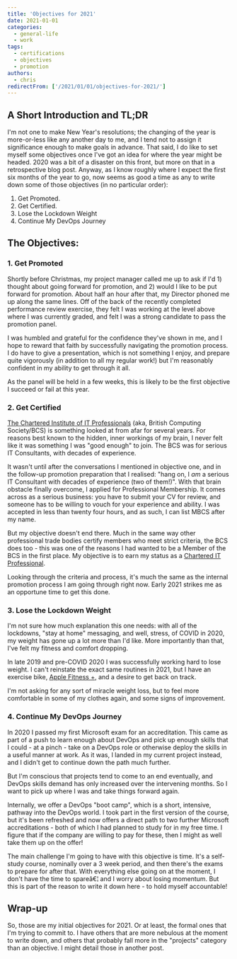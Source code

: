 ```yaml
---
title: 'Objectives for 2021'
date: 2021-01-01
categories:
  - general-life
  - work
tags:
  - certifications
  - objectives
  - promotion
authors:
  - chris
redirectFrom: ['/2021/01/01/objectives-for-2021/']
---
```


## A Short Introduction and TL;DR

I'm not one to make New Year's resolutions; the changing of the year is more-or-less like any another day to me, and I tend not to assign it significance enough to make goals in advance. That said, I do like to set myself some objectives once I've got an idea for where the year might be headed. 2020 was a bit of a disaster on this front, but more on that in a retrospective blog post. Anyway, as I know roughly where I expect the first six months of the year to go, now seems as good a time as any to write down some of those objectives (in no particular order):

1. Get Promoted.
2. Get Certified.
3. Lose the Lockdown Weight
4. Continue My DevOps Journey

## The Objectives:

### 1\. Get Promoted

Shortly before Christmas, my project manager called me up to ask if I'd 1) thought about going forward for promotion, and 2) would I like to be put forward for promotion. About half an hour after that, my Director phoned me up along the same lines. Off of the back of the recently completed performance review exercise, they felt I was working at the level above where I was currently graded, and felt I was a strong candidate to pass the promotion panel.

I was humbled and grateful for the confidence they've shown in me, and I hope to reward that faith by successfully navigating the promotion process. I do have to give a presentation, which is not something I enjoy, and prepare quite vigorously (in addition to all my regular work!) but I'm reasonably confident in my ability to get through it all.

As the panel will be held in a few weeks, this is likely to be the first objective I succeed or fail at this year.

### 2\. Get Certified

[The Chartered Institute of IT Professionals](https://www.bcs.org/) (aka, British Computing Society/BCS) is something looked at from afar for several years. For reasons best known to the hidden, inner workings of my brain, I never felt like it was something I was "good enough" to join. The BCS was for serious IT Consultants, with decades of experience.

It wasn't until after the conversations I mentioned in objective one, and in the follow-up promotion preparation that I realised: "hang on, I _am_ a serious IT Consultant with decades of experience (two of them!)". With that brain obstacle finally overcome, I applied for Professional Membership. It comes across as a serious business: you have to submit your CV for review, and someone has to be willing to vouch for your experience and ability. I was accepted in less than twenty four hours, and as such, I can list MBCS after my name.

But my objective doesn't end there. Much in the same way other professional trade bodies certify members who meet strict criteria, the BCS does too - this was one of the reasons I had wanted to be a Member of the BCS in the first place. My objective is to earn my status as a [Chartered IT Professional](https://www.bcs.org/get-qualified/become-chartered/chartered-it-professional/).

Looking through the criteria and process, it's much the same as the internal promotion process I am going through right now. Early 2021 strikes me as an opportune time to get this done.

### 3\. Lose the Lockdown Weight

I'm not sure how much explanation this one needs: with all of the lockdowns, "stay at home" messaging, and well, stress, of COVID in 2020, my weight has gone up a lot more than I'd like. More importantly than that, I've felt my fitness and comfort dropping.

In late 2019 and pre-COVID 2020 I was successfully working hard to lose weight. I can't reinstate the exact same routines in 2021, but I have an exercise bike, [Apple Fitness +](https://www.apple.com/uk/apple-fitness-plus/), and a desire to get back on track.

I'm not asking for any sort of miracle weight loss, but to feel more comfortable in some of my clothes again, and some signs of improvement.

### 4\. Continue My DevOps Journey

In 2020 I passed my first Microsoft exam for an accreditation. This came as part of a push to learn enough about DevOps and pick up enough skills that I could - at a pinch - take on a DevOps role or otherwise deploy the skills in a useful manner at work. As it was, I landed in my current project instead, and I didn't get to continue down the path much further.

But I'm conscious that projects tend to come to an end eventually, and DevOps skills demand has only increased over the intervening months. So I want to pick up where I was and take things forward again.

Internally, we offer a DevOps "boot camp", which is a short, intensive, pathway into the DevOps world. I took part in the first version of the course, but it's been refreshed and now offers a direct path to two further Microsoft accreditations - both of which I had planned to study for in my free time. I figure that if the company are willing to pay for these, then I might as well take them up on the offer!

The main challenge I'm going to have with this objective is time. It's a self-study course, nominally over a 3 week period, and then there's the exams to prepare for after that. With everything else going on at the moment, I don't have the time to spareâ€¦ and I worry about losing momentum. But this is part of the reason to write it down here - to hold myself accountable!

## Wrap-up

So, those are my initial objectives for 2021. Or at least, the formal ones that I'm trying to commit to. I have others that are more nebulous at the moment to write down, and others that probably fall more in the "projects" category than an objective. I might detail those in another post.
